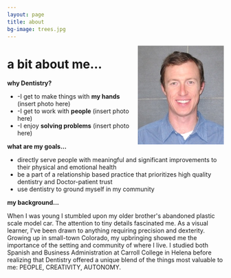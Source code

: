 ```yaml
---
layout: page
title: about
bg-image: trees.jpg
---
```


<img src="/assets/img/profile/faceprofile_sm.jpg" style="float:right;" class="mr12 border border--gray border--2"/>

# a bit about me...

**why Dentistry?**

- -I get to make things with **my hands**
(insert photo here)
- -I get to work with **people**
(insert photo here)
- -I enjoy **solving problems**
(insert photo here)

**what are my goals...**

- directly serve people with meaningful and significant improvements to their physical and emotional health
- be a part of a relationship based practice that prioritizes high quality dentistry and Doctor-patient trust
- use dentistry to ground myself in my community

**my background...**

When I was young I stumbled upon my older brother's abandoned plastic scale model car. The attention to tiny details fascinated me. As a visual learner, I've been drawn to anything requiring precision and dexterity.
Growing up in small-town Colorado, my upbringing showed me the importance of the setting and community of where I live. I studied both Spanish and Business Administration at Carroll College in Helena before realizing that Dentistry offered a unique blend of the things most valuable to me: PEOPLE, CREATIVITY, AUTONOMY.
